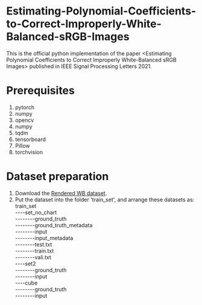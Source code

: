 # Estimating-Polynomial-Coefficients-to-Correct-Improperly-White-Balanced-sRGB-Images
This is the  official python implementation of the paper &lt;Estimating Polynomial Coefficients to Correct Improperly White-Balanced sRGB Images> published in IEEE Signal Processing Letters 2021.
# Prerequisites
1. pytorch
2. numpy
3. opencv
4. numpy
5. tqdm
6. tensorboard
7. Pillow
8. torchvision
# Dataset preparation
1. Download the [Rendered WB dataset](https://cvil.eecs.yorku.ca/projects/public_html/sRGB_WB_correction/dataset.html).
2. Put the dataset into the folder 'train_set', and arrange these datasets as:  
train_set  
----set_no_chart  
--------ground_truth  
--------ground_truth_metadata  
--------input  
--------input_metadata  
--------test.txt  
--------train.txt  
--------vali.txt  
----set2  
--------ground_truth  
--------input  
----cube  
--------ground_truth  
--------input  
